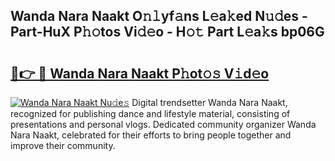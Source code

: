 ## Wanda Nara Naakt O𝚗𝚕yf𝚊ns L𝚎a𝚔ed N𝚞𝚍es - Part-HuX P𝚑𝚘tos Vi𝚍𝚎o - H𝚘𝚝 Part L𝚎a𝚔s bp06G

# <h2><a href="http://kfb5623.oniu.top/?m=Wanda+Nara+Naakt">🔗👉 🔴 Wanda Nara Naakt P𝚑ot𝚘𝚜 V𝚒d𝚎o</a></h2>

[![Wanda Nara Naakt Nu𝚍e𝚜](https://i.imgur.com/0qMVB7G.gif)](http://kfb5623.oniu.top/?m=Wanda+Nara+Naakt)
Digital trendsetter Wanda Nara Naakt, recognized for publishing dance and lifestyle material, consisting of presentations and personal vlogs. Dedicated community organizer Wanda Nara Naakt, celebrated for their efforts to bring people together and improve their community.  
